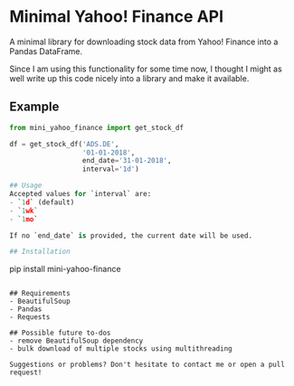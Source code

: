 # Minimal Yahoo! Finance API

A minimal library for downloading stock data from Yahoo! Finance into a Pandas DataFrame.

Since I am using this functionality for some time now, I thought I might as well write up this code nicely into a library and make it available.

## Example
```python
from mini_yahoo_finance import get_stock_df

df = get_stock_df('ADS.DE',
				  '01-01-2018',
				  end_date='31-01-2018',
				  interval='1d')

## Usage
Accepted values for `interval` are:
- `1d` (default)
- `1wk`
- `1mo`

If no `end_date` is provided, the current date will be used.

## Installation
```
pip install mini-yahoo-finance
```

## Requirements
- BeautifulSoup
- Pandas
- Requests

## Possible future to-dos
- remove BeautifulSoup dependency
- bulk download of multiple stocks using multithreading

Suggestions or problems? Don't hesitate to contact me or open a pull request!
